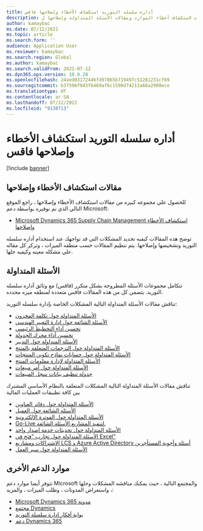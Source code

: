 ```yaml
---
title: أداره سلسله التوريد استكشاف الأخطاء وإصلاحها فاقس
description: يقدم هذا المقال ارتباطات لاستكشاف أخطاء الموارد ومقالات الأسئلة المتداولة وإصلاحها ل Dynamics 365 Supply Chain Management
author: kamaybac
ms.date: 07/12/2022
ms.topic: article
ms.search.form: ''
audience: Application User
ms.reviewer: kamaybac
ms.search.region: Global
ms.author: kamaybac
ms.search.validFrom: 2022-07-12
ms.dyn365.ops.version: 10.0.28
ms.openlocfilehash: 24aed03172446fd97865b719497c51281231cf69
ms.sourcegitcommit: b37596f943f6469af6c1590d74211a66a2900ece
ms.translationtype: HT
ms.contentlocale: ar-SA
ms.lasthandoff: 07/12/2022
ms.locfileid: "9138713"
---
```

# <a name="supply-chain-management-troubleshooting-and-faqs"></a>أداره سلسله التوريد استكشاف الأخطاء وإصلاحها فاقس

[!include [banner](../includes/banner.md)]

## <a name="troubleshooting-articles"></a>مقالات استكشاف الأخطاء وإصلاحها

للحصول علي مجموعه كبيره من مقالات استكشاف الأخطاء وإصلاحها ، راجع الموقع التالي الذي تم توفيره بواسطة دعم Microsoft:

- [Microsoft Dynamics 365 Supply Chain Management استكشاف الأخطاء وإصلاحها](/troubleshoot/dynamics-365/supply-chain/welcome-supply-chain)

توضح هذه المقالات كيفيه تحديد المشكلات التي قد تواجهك عند استخدام أداره سلسله التوريد وتشخيصها وإصلاحها. يتم تنظيم المقالات حسب منطقه الميزات ، وتركز كل مقاله علي مشكله معينه وكيفيه حلها.

## <a name="frequently-asked-questions"></a>الأسئلة المتداولة

تتكامل مجموعات الأسئلة المطروحة بشكل متكرر (فاقس) مع وثائق أداره سلسله التوريد. يتضمن كل من هذه المقالات فاقس متعددة لمنطقه ميزه محدده.

تناقش مقالات الأسئلة المتداولة التالية المشكلات الخاصة بإدارة سلسله التوريد:

- [الأسئلة المتداولة حول تكلفة المخزون](cost-management/inventory-costing-faq.md)
- [الأسئلة الشائعة حول إدارة التغيير الهندسي](engineering-change-management/change-management-faq.md)
- [تحسين أداء التخطيط الرئيسي](master-planning/master-planning-performance.md)
- [تحسين أداء محرك الجدولة](master-planning/scheduling-engine-performance.md)
- [الأسئلة المتداولة حول التدبير](procurement/procurement-faq.md)
- [الأسئلة المتداولة حول الترجمات المتعلقة بالمنتج](pim/translations-product-related-information.md)
- [‬‏‫الأسئلة المتداولة حول حسابات نماذج تكوين المنتجات](pim/calculate-product-configuration-models.md)
- [الأسئلة المتداولة لإدارة معلومات المنتج](pim/product-information-faq.md)
- [الأسئلة المتداولة حول أمر مبيعات](sales-marketing/sales-orders-faq.md)
- [جدولة تنظيف بيانات سجل المبيعات](sales-marketing/sales-update-history-cleanup-performance-improvements.md)

تناقش مقالات الأسئلة المتداولة التالية المشكلات المتعلقة بالنظام الأساسي المشترك بين كافة تطبيقات العمليات المالية

- [الأسئلة المتداولة حول دفاتر العناوين](../fin-ops-core/fin-ops/organization-administration/qa-address-books.md?toc=/dynamics365/supply-chain/toc.json)
- [الأسئلة الشائعة حول العميل](../fin-ops-core/fin-ops/get-started/client-faq.md?toc=/dynamics365/supply-chain/toc.json)
- [الأسئلة المتداولة حول الفوترة الإلكترونية](../finance/localizations/e-invoicing-faq.md?toc=/dynamics365/supply-chain/toc.json)
- [Go-Live لتنفيذ المشاريع الأسئلة الشائعة.](../fin-ops-core/fin-ops/imp-lifecycle/go-live-faq.md?toc=/dynamics365/supply-chain/toc.json)
- [الأسئلة المتداولة حول تحديثات خدمة إصدار واحد](../fin-ops-core/fin-ops/get-started/one-version.md?toc=/dynamics365/supply-chain/toc.json)
- [الأسئلة المتداولة حول تجارب "فتح في Excel"](../fin-ops-core/dev-itpro/office-integration/office-integration-edit-excel.md?toc=/dynamics365/supply-chain/toc.json)
- [الاشتراكات ومشاريع LCS و Azure Active Directory أسئلة وأجوبة المستأجرين](../fin-ops-core/fin-ops/get-started/subscription-overview.md?toc=/dynamics365/supply-chain/toc.json)
- [الأسئلة المتداولة حول سير العمل](../fin-ops-core/fin-ops/organization-administration/workflow-FAQ.md?toc=/dynamics365/supply-chain/toc.json)

## <a name="other-support-resources"></a>موارد الدعم الأخرى

تتوفر أيضا موارد دعم Microsoft والمجتمع التالية ، حيث يمكنك مناقشه المشكلات وحلها ، واستعراض المدونات ، وطلب الميزات ، والمزيد:

- [Microsoft Dynamics مدونة 365](https://cloudblogs.microsoft.com/dynamics365/?source=dynamicsaxscm)
- [مجتمع Dynamics](https://community.dynamics.com/)
- [بوابة أفكار إدارة سلسلة التوريد](https://experience.dynamics.com/ideas/categories/?forum=515617a5-dedb-e911-a814-000d3a4f1244&forumName=Dynamics%20365%20Supply%20Chain%20Management)
- [دعم Dynamics 365](https://dynamics-int.microsoft.com/support/)
